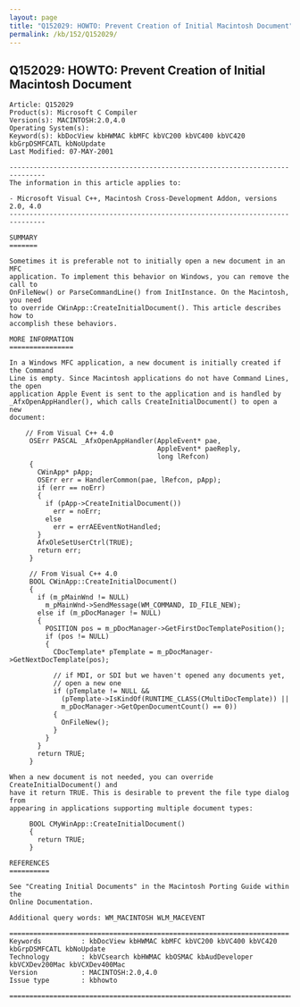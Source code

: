 ```yaml
---
layout: page
title: "Q152029: HOWTO: Prevent Creation of Initial Macintosh Document"
permalink: /kb/152/Q152029/
---
```


## Q152029: HOWTO: Prevent Creation of Initial Macintosh Document

	Article: Q152029
	Product(s): Microsoft C Compiler
	Version(s): MACINTOSH:2.0,4.0
	Operating System(s): 
	Keyword(s): kbDocView kbHWMAC kbMFC kbVC200 kbVC400 kbVC420 kbGrpDSMFCATL kbNoUpdate
	Last Modified: 07-MAY-2001
	
	-------------------------------------------------------------------------------
	The information in this article applies to:
	
	- Microsoft Visual C++, Macintosh Cross-Development Addon, versions 2.0, 4.0 
	-------------------------------------------------------------------------------
	
	SUMMARY
	=======
	
	Sometimes it is preferable not to initially open a new document in an MFC
	application. To implement this behavior on Windows, you can remove the call to
	OnFileNew() or ParseCommandLine() from InitInstance. On the Macintosh, you need
	to override CWinApp::CreateInitialDocument(). This article describes how to
	accomplish these behaviors.
	
	MORE INFORMATION
	================
	
	In a Windows MFC application, a new document is initially created if the Command
	Line is empty. Since Macintosh applications do not have Command Lines, the open
	application Apple Event is sent to the application and is handled by
	_AfxOpenAppHandler(), which calls CreateInitialDocument() to open a new
	document:
	
	    // From Visual C++ 4.0
	     OSErr PASCAL _AfxOpenAppHandler(AppleEvent* pae,
	                                     AppleEvent* paeReply,
	                                     long lRefcon)
	     {
	       CWinApp* pApp;
	       OSErr err = HandlerCommon(pae, lRefcon, pApp);
	       if (err == noErr)
	       {
	         if (pApp->CreateInitialDocument())
	           err = noErr;
	         else
	           err = errAEEventNotHandled;
	       }
	       AfxOleSetUserCtrl(TRUE);
	       return err;
	     }
	
	     // From Visual C++ 4.0
	     BOOL CWinApp::CreateInitialDocument()
	     {
	       if (m_pMainWnd != NULL)
	         m_pMainWnd->SendMessage(WM_COMMAND, ID_FILE_NEW);
	       else if (m_pDocManager != NULL)
	       {
	         POSITION pos = m_pDocManager->GetFirstDocTemplatePosition();
	         if (pos != NULL)
	         {
	           CDocTemplate* pTemplate = m_pDocManager->GetNextDocTemplate(pos);
	
	           // if MDI, or SDI but we haven't opened any documents yet,
	           // open a new one
	           if (pTemplate != NULL &&
	             (pTemplate->IsKindOf(RUNTIME_CLASS(CMultiDocTemplate)) ||
	             m_pDocManager->GetOpenDocumentCount() == 0))
	           {
	             OnFileNew();
	           }
	         }
	       }
	       return TRUE;
	     }
	
	When a new document is not needed, you can override CreateInitialDocument() and
	have it return TRUE. This is desirable to prevent the file type dialog from
	appearing in applications supporting multiple document types:
	
	     BOOL CMyWinApp::CreateInitialDocument()
	     {
	       return TRUE;
	     }
	
	REFERENCES
	==========
	
	See "Creating Initial Documents" in the Macintosh Porting Guide within the
	Online Documentation.
	
	Additional query words: WM_MACINTOSH WLM_MACEVENT
	
	======================================================================
	Keywords          : kbDocView kbHWMAC kbMFC kbVC200 kbVC400 kbVC420 kbGrpDSMFCATL kbNoUpdate 
	Technology        : kbVCsearch kbHWMAC kbOSMAC kbAudDeveloper kbVCXDev200Mac kbVCXDev400Mac
	Version           : MACINTOSH:2.0,4.0
	Issue type        : kbhowto
	
	=============================================================================
	
